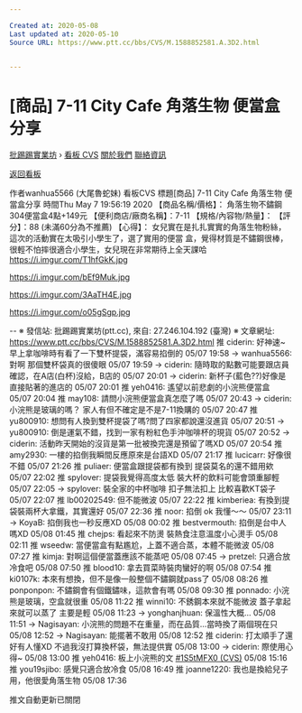 ```yaml
---

Created at: 2020-05-08
Last updated at: 2020-05-10
Source URL: https://www.ptt.cc/bbs/CVS/M.1588852581.A.3D2.html


---
```


# [商品] 7-11 City Cafe 角落生物 便當盒分享


[批踢踢實業坊](https://www.ptt.cc/bbs/) › [看板 CVS](https://www.ptt.cc/bbs/CVS/index.html) [關於我們](https://www.ptt.cc/about.html) [聯絡資訊](https://www.ptt.cc/contact.html)

[返回看板](https://www.ptt.cc/bbs/CVS/index.html)

作者wanhua5566 (大尾魯蛇妹)
看板CVS
標題\[商品\] 7-11 City Cafe 角落生物 便當盒分享
時間Thu May 7 19:56:19 2020
【商品名稱/價格】： 角落生物不鏽鋼304便當盒4點+149元 【便利商店/廠商名稱】：7-11 【規格/內容物/熱量】： 【評分】：88 (未滿60分為不推薦) 【心得】： 女兒實在是扎扎實實的角落生物粉絲，這次的活動實在太吸引小學生了，選了實用的便當 盒，覺得材質是不鏽鋼很棒，很輕不怕摔很適合小學生，女兒現在非常期待上全天課哈 <https://i.imgur.com/T1hfGkK.jpg>

<https://i.imgur.com/bEf9Muk.jpg>

<https://i.imgur.com/3AaTH4E.jpg>

<https://i.imgur.com/o05gSgp.jpg>

\-- ※ 發信站: 批踢踢實業坊(ptt.cc), 來自: 27.246.104.192 (臺灣) ※ 文章網址: <https://www.ptt.cc/bbs/CVS/M.1588852581.A.3D2.html>
推 ciderin: 好神速~ 早上拿咖啡時有看了一下雙杯提袋，滿容易掐倒的 05/07 19:58
→ wanhua5566: 對啊 那個雙杯袋真的很傻眼 05/07 19:59
→ ciderin: 隨時取的點數可能要跟店員確認，在A店(白杯)沒給，B店的 05/07 20:01
→ ciderin: 新杯子(藍色??)好像是直接貼著的進店的 05/07 20:01
推 yeh0416: 遙望以前悲劇的小浣熊便當盒 05/07 20:04
推 may108: 請問小浣熊便當盒真怎麼了嗎 05/07 20:43
→ ciderin: 小浣熊是玻璃的嗎？ 家人有但不確定是不是7-11換購的 05/07 20:47
推 yu800910: 想問有人換到雙杯提袋了嗎?問了四家都說還沒進貨 05/07 20:51
→ yu800910: 倒是運氣不錯，找到一家有粉紅色手沖咖啡杯的現貨 05/07 20:52
→ ciderin: 活動昨天開始的沒貨是第一批被換完還是預留了嗎XD 05/07 20:54
推 amy2930: 一樓的掐倒我瞬間反應原來是台語XD 05/07 21:17
推 lucicarr: 好像很不錯 05/07 21:26
推 puliaer: 便當盒跟提袋都有換到 提袋莫名的還不錯用欸 05/07 22:02
推 spylover: 提袋我覺得高度太低 裝大杯的飲料可能會頭重腳輕 05/07 22:05
→ spylover: 裝全家的中杯咖啡 扣子無法扣上 比較喜歡KT袋子 05/07 22:07
推 lb00202549: 但不能微波 05/07 22:22
推 kimberiea: 有換到提袋裝兩杯大拿鐵，其實還好 05/07 22:36
推 noor: 掐倒 ok 我懂～～ 05/07 23:11
→ KoyaB: 掐倒我也一秒反應XD 05/08 00:02
推 bestvermouth: 掐倒是台中人嗎XD 05/08 01:45
推 chejps: 看起來不防燙 裝熱食注意溫度小心燙手 05/08 02:11
推 wseedw: 當便當盒有點尷尬，上蓋不適合蒸，本體不能微波 05/08 07:27
推 kimja: 對啊這個便當蓋應該不能蒸吧 05/08 07:45
→ pretzel: 只適合放冷食吧 05/08 07:50
推 blood10: 拿去買菜時裝肉蠻好的啊 05/08 07:54
推 ki0107k: 本來有想換，但不是像一般整個不鏽鋼就pass了 05/08 08:26
推 ponponpon: 不鏽鋼會有個鐵鏽味，這款會有嗎 05/08 09:30
推 ponnado: 小浣熊是玻璃，空盒就很重 05/08 11:22
推 winni10: 不銹鋼本來就不能微波 蓋子拿起來就可以蒸了 主要是輕 05/08 11:23
→ yonghanjhuan: 保溫性大概… 05/08 11:51
→ Nagisayan: 小浣熊的問題不在重量，而在品質...當時換了兩個現在只 05/08 12:52
→ Nagisayan: 能擺著不敢用 05/08 12:52
推 ciderin: 打太順手了還好有人懂XD 不過我沒打算換杯袋，無法提供實 05/08 13:00
→ ciderin: 際使用心得~ 05/08 13:00
推 yeh0416: 板上小浣熊的文 [#1S5tMFX0 (CVS)](https://www.ptt.cc/bbs/CVS/M.1545041295.A.840.html) 05/08 15:16
推 you19sjibo: 感覺只適合放冷食 05/08 16:49
推 joanne1220: 我也是換給兒子用，他很愛角落生物 05/08 17:36

推文自動更新已關閉

